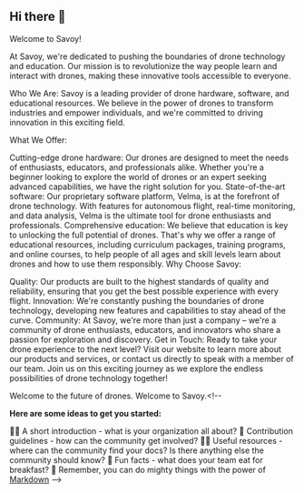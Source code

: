 ## Hi there 👋
Welcome to Savoy!

At Savoy, we're dedicated to pushing the boundaries of drone technology and education. Our mission is to revolutionize the way people learn and interact with drones, making these innovative tools accessible to everyone.

Who We Are:
Savoy is a leading provider of drone hardware, software, and educational resources. We believe in the power of drones to transform industries and empower individuals, and we're committed to driving innovation in this exciting field.

What We Offer:

Cutting-edge drone hardware: Our drones are designed to meet the needs of enthusiasts, educators, and professionals alike. Whether you're a beginner looking to explore the world of drones or an expert seeking advanced capabilities, we have the right solution for you.
State-of-the-art software: Our proprietary software platform, Velma, is at the forefront of drone technology. With features for autonomous flight, real-time monitoring, and data analysis, Velma is the ultimate tool for drone enthusiasts and professionals.
Comprehensive education: We believe that education is key to unlocking the full potential of drones. That's why we offer a range of educational resources, including curriculum packages, training programs, and online courses, to help people of all ages and skill levels learn about drones and how to use them responsibly.
Why Choose Savoy:

Quality: Our products are built to the highest standards of quality and reliability, ensuring that you get the best possible experience with every flight.
Innovation: We're constantly pushing the boundaries of drone technology, developing new features and capabilities to stay ahead of the curve.
Community: At Savoy, we're more than just a company – we're a community of drone enthusiasts, educators, and innovators who share a passion for exploration and discovery.
Get in Touch:
Ready to take your drone experience to the next level? Visit our website to learn more about our products and services, or contact us directly to speak with a member of our team. Join us on this exciting journey as we explore the endless possibilities of drone technology together!

Welcome to the future of drones. Welcome to Savoy.<!--

**Here are some ideas to get you started:**

🙋‍♀️ A short introduction - what is your organization all about?
🌈 Contribution guidelines - how can the community get involved?
👩‍💻 Useful resources - where can the community find your docs? Is there anything else the community should know?
🍿 Fun facts - what does your team eat for breakfast?
🧙 Remember, you can do mighty things with the power of [Markdown](https://docs.github.com/github/writing-on-github/getting-started-with-writing-and-formatting-on-github/basic-writing-and-formatting-syntax)
-->
